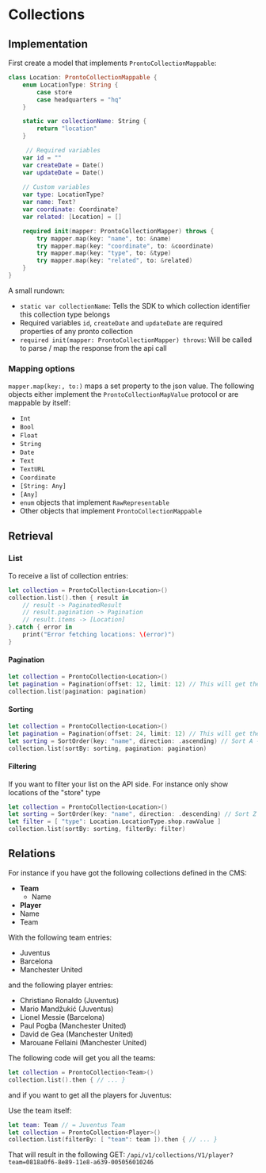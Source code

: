 # Collections


## Implementation

First create a model that implements `ProntoCollectionMappable`:

```swift
class Location: ProntoCollectionMappable {
    enum LocationType: String {
        case store
        case headquarters = "hq"
    }

    static var collectionName: String {
        return "location"
    }

	 // Required variables
    var id = ""
    var createDate = Date()
    var updateDate = Date()
    
    // Custom variables
    var type: LocationType?
    var name: Text?
    var coordinate: Coordinate?    
    var related: [Location] = []

    required init(mapper: ProntoCollectionMapper) throws {
        try mapper.map(key: "name", to: &name)
        try mapper.map(key: "coordinate", to: &coordinate)
        try mapper.map(key: "type", to: &type)
        try mapper.map(key: "related", to: &related)
    }
}
```

A small rundown:

- `static var collectionName`: Tells the SDK to which collection identifier this collection type belongs
- Required variables `id`, `createDate` and `updateDate` are required properties of any pronto collection
- `required init(mapper: ProntoCollectionMapper) throws`: Will be called to parse / map the response from the api call

### Mapping options


`mapper.map(key:, to:)` maps a set property to the json value.
The following objects either implement the `ProntoCollectionMapValue` protocol or are mappable by itself:

- `Int`
- `Bool`
- `Float`
- `String`
- `Date`
- `Text`
- `TextURL`
- `Coordinate`
- `[String: Any]`
- `[Any]`
- `enum` objects that implement `RawRepresentable`
- Other objects that implement `ProntoCollectionMappable`


## Retrieval

### List
To receive a list of collection entries:

```swift
let collection = ProntoCollection<Location>()
collection.list().then { result in
    // result -> PaginatedResult
    // result.pagination -> Pagination
    // result.items -> [Location]
}.catch { error in 
	print("Error fetching locations: \(error)")
}
```

#### Pagination

```swift
let collection = ProntoCollection<Location>()
let pagination = Pagination(offset: 12, limit: 12) // This will get the 12th - 24th items
collection.list(pagination: pagination)
```

#### Sorting

```swift
let collection = ProntoCollection<Location>()
let pagination = Pagination(offset: 24, limit: 12) // This will get the 24th - 36th items
let sorting = SortOrder(key: "name", direction: .ascending) // Sort A -> Z
collection.list(sortBy: sorting, pagination: pagination)
```

#### Filtering

If you want to filter your list on the API side.
For instance only show locations of the "store" type

```swift
let collection = ProntoCollection<Location>()
let sorting = SortOrder(key: "name", direction: .descending) // Sort Z -> A
let filter = [ "type": Location.LocationType.shop.rawValue ]
collection.list(sortBy: sorting, filterBy: filter)
```


## Relations

For instance if you have got the following collections defined in the CMS:

- **Team**
  - Name
-  **Player**
  - Name
  - Team

With the following team entries:

- Juventus
- Barcelona
- Manchester United

and the following player entries:

- Christiano Ronaldo (Juventus)
- Mario Mandžukić (Juventus)
- Lionel Messie (Barcelona)
- Paul Pogba (Manchester United)
- David de Gea (Manchester United)
- Marouane Fellaini (Manchester United)

The following code will get you all the teams:

```swift
let collection = ProntoCollection<Team>()
collection.list().then { // ... }
```

and if you want to get all the players for Juventus:

Use the team itself:

```swift
let team: Team // = Juventus Team
let collection = ProntoCollection<Player>()
collection.list(filterBy: [ "team": team ]).then { // ... }
```

That will result in the following GET: `/api/v1/collections/V1/player?team=0818a0f6-8e89-11e8-a639-005056010246`